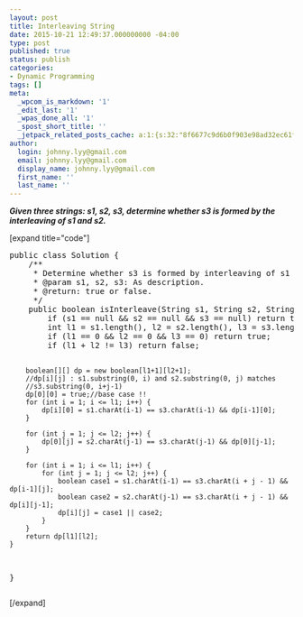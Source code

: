 ```yaml
---
layout: post
title: Interleaving String
date: 2015-10-21 12:49:37.000000000 -04:00
type: post
published: true
status: publish
categories:
- Dynamic Programming
tags: []
meta:
  _wpcom_is_markdown: '1'
  _edit_last: '1'
  _wpas_done_all: '1'
  _spost_short_title: ''
  _jetpack_related_posts_cache: a:1:{s:32:"8f6677c9d6b0f903e98ad32ec61f8deb";a:2:{s:7:"expires";i:1466367939;s:7:"payload";a:3:{i:0;a:1:{s:2:"id";i:1050;}i:1;a:1:{s:2:"id";i:79;}i:2;a:1:{s:2:"id";i:450;}}}}
author:
  login: johnny.lyy@gmail.com
  email: johnny.lyy@gmail.com
  display_name: johnny.lyy@gmail.com
  first_name: ''
  last_name: ''
---
```

<p><strong><em>Given three strings: s1, s2, s3, determine whether s3 is formed by the interleaving of s1 and s2.</em></strong></p>
<p>[expand title="code"]</p>
<pre>
public class Solution {
    /**
     * Determine whether s3 is formed by interleaving of s1 and s2.
     * @param s1, s2, s3: As description.
     * @return: true or false.
     */
    public boolean isInterleave(String s1, String s2, String s3) {
        if (s1 == null && s2 == null && s3 == null) return true;
        int l1 = s1.length(), l2 = s2.length(), l3 = s3.length();
        if (l1 == 0 && l2 == 0 && l3 == 0) return true;
        if (l1 + l2 != l3) return false;
        
        boolean[][] dp = new boolean[l1+1][l2+1];
        //dp[i][j] : s1.substring(0, i) and s2.substring(0, j) matches 
        //s3.substring(0, i+j-1)
        dp[0][0] = true;//base case !!
        for (int i = 1; i <= l1; i++) {
            dp[i][0] = s1.charAt(i-1) == s3.charAt(i-1) && dp[i-1][0];
        }
        
        for (int j = 1; j <= l2; j++) {
            dp[0][j] = s2.charAt(j-1) == s3.charAt(j-1) && dp[0][j-1];
        }
        
        for (int i = 1; i <= l1; i++) {
            for (int j = 1; j <= l2; j++) {
                boolean case1 = s1.charAt(i-1) == s3.charAt(i + j - 1) && dp[i-1][j];
                boolean case2 = s2.charAt(j-1) == s3.charAt(i + j - 1) && dp[i][j-1];
                dp[i][j] = case1 || case2;
            }
        }
        return dp[l1][l2];
    }
}
</pre>
<p>[/expand]</p>
